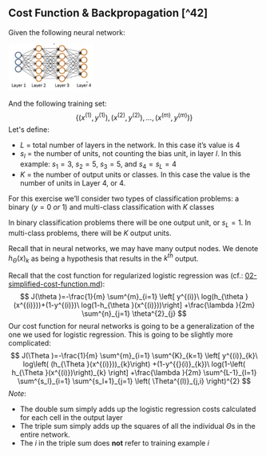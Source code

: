 ## Cost Function & Backpropagation [^42]

Given the following neural network:

<img src="01-cost-function-and-backpropagation.assets/image-20210422131355186.png" alt="image-20210422131355186" style="zoom:33%;" />

And the following training set:
$$
\{(x^{(1)}, y^{(1)}), (x^{(2)}, y^{(2)}),...,(x^{(m)}, y^{(m)})\}
$$
Let's define:

* $L$ = total number of layers in the network.  In this case it’s value is $4$
* $s_l$ = the number of units, not counting the bias unit, in layer $l$.  In this example: $s_1=3$, $s_2=5$, $s_3=5$, and $s_4=s_L=4$
* $K$ = the number of output units or classes. In this case the value is the number of units in Layer 4, or $4$.

For this exercise we’ll consider two types of classification problems: a binary ($y=0\ or\ 1$) and multi-class classification with $K$ classes

In binary classification problems there will be one output unit, or $s_L=1$.  In multi-class problems, there will be $K$ output units.

Recall that in neural networks, we may have many output nodes. We denote $h_\Theta(x)_k$ as being a hypothesis that results in the $k^{th}$ output.

Recall that the cost function for regularized logistic regression was (cf.: [02-simplified-cost-function.md](machine-learning/07-logistic-regression-model/02-simplified-cost-function.md)):
$$
J(\theta )=-\frac{1}{m} \sum^{m}_{i=1} \left[ y^{(i)}\  log(h_{\theta }(x^{(i)}))+(1-y^{(i)})\  log(1-h_{\theta }(x^{(i)}))\right]  +\frac{\lambda }{2m} \sum^{n}_{j=1} \theta^{2}_{j}
$$
Our cost function for neural networks is going to be a generalization of the one we used for logistic regression. This is going to be slightly more complicated:
$$
J(\Theta )=-\frac{1}{m} \sum^{m}_{i=1} \sum^{K}_{k=1} \left[ y^{(i)}_{k}\  log\left( (h_{\Theta }(x^{(i)}))_{k}\right)  +(1-y^{{}(i)}_{k})\  log(1-\left( h_{\Theta }(x^{(i)})\right)_{k}  \right]  +\frac{\lambda }{2m} \sum^{L-1}_{l=1} \sum^{s_l}_{i=1} \sum^{s_l+1}_{j=1} \left( \Theta^{(l)}_{j,i} \right)^{2}
$$
_Note_:

- The double sum simply adds up the logistic regression costs calculated for each cell in the output layer
- The triple sum simply adds up the squares of all the individual $\Theta$s in the entire network.
- The $i$ in the triple sum does **not** refer to training example $i$
